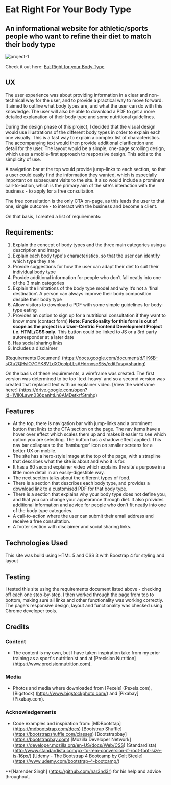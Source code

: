 # Eat Right For Your Body Type
## An informational website for athletic/sports people who want to refine their diet to match their body type 

![project-1](https://user-images.githubusercontent.com/51950969/87929157-e4688800-ca7d-11ea-97bd-544ad990fb4b.jpg)

Check it out here: [Eat Right for your Body Type](https://ronanmc99.github.io/EatRightForYourBodyType/)

## UX
The user experience was about providing information in a clear and non-technical way for the user, and to provide a practical way to move forward.  
It aimed to outline what body types are, and what the user can do with this knowledge.
The user will also be able to download a PDF to get a more detailed explanation of their body type and some nutritional guidelines.

During the design phase of this project, I decided that the visual design would use illustrations of the different body types in order to explain each one visually.  This is a fast way to explain a complex list of characteristics.  The accompanying text would then provide additional clarification and detail for the user.  The layout would be a simple, one-page scrolling design, which uses a mobile-first approach to responsive design.  This adds to the simplicity of use.

A navigation bar at the top would provide jump-links to each section, so that a user could easily find the information they wanted, which is especially important on subsequent visits to the site.  It also would include a prominent call-to-action, which is the primary aim of the site's interaction with the business - to apply for a free consultation.

The free consultation is the only CTA on-page, as this leads the user to that one, single outcome - to interact with the business and become a client.

On that basis, I created a list of requirements:

## Requirements:
1. Explain the concept of body types and the three main categories using a description and image
2. Explain each body type's characteristics, so that the user can identify which type they are
3. Provide suggestions for how the user can adapt their diet to suit their individual body type
4. Provide additional information for people who don’t fall neatly into one of the 3 main categories
5. Explain the limitations of the body type model and why it’s not a ‘final destination’.  A person can always improve their body composition despite their body type
6. Allow visitors to download a PDF with some simple guidelines for body-type eating
7. Provides an option to sign up for a nutritional consultation if they want to know more (contact form) **Note: Functionality for this form is out of scope as the project is a User-Centric Frontend Development Project i.e. HTML/CSS only.**  This button could be linked to JS or a 3rd party autoresponder at a later date
8. Has social sharing links
9. Includes a disclaimer

[Requirements Document] (https://docs.google.com/document/d/1IK6B-sCfu2QHsIO7CYK8VLdXOcolpLLsAHdrnxscS5s/edit?usp=sharing)

On the basis of these requirements, a wireframe was created.  The first version was determined to be too 'text-heavy' and so a second version was created that replaced text with an explainer video.  [View the wireframe here:] (https://drive.google.com/open?id=1VlI0Lawn036panhtLn8AMDetkrfStmhq)

## Features
- At the top, there is navigation bar with jump-links and a prominent button that links to the CTA section on the page.  The nav items have a hover over effect which scales them up and makes it easier to see which option you are selecting.  The button has a shadow effect applied.  This nav bar collapses to the 'hamburger' icon on smaller screens for a better UX on mobile.
- The site has a hero-style image at the top of the page, with a strapline that describes what the site is about and who it is for.
- It has a 60 second explainer video which explains the site's purpose in a little more detail in an easily-digestible way.
- The next section talks about the different types of food.  
- There is a section that describes each body type, and provides a download link to a customised PDF for that body type.
- There is a section that explains why your body type does not define you, and that you can change your appearance through diet.  It also provides additional information and advice for people who don't fit neatly into one of the body type categories.
- A call-to-action where the user can submit their email address and receive a free consultation.
- A footer section with disclaimer and social sharing links.

## Technologies Used
This site was build using HTML 5 and CSS 3 with Boostrap 4 for styling and layout

## Testing
I tested this site using the requirements document listed above - checking off each one steo-by-step.  I then worked through the page from top to bottom, making sure all links and other functionality was working correctly.  The page's responsive design, layout and functionality was checked using Chrome developer tools. 

## Credits

### Content
* The content is my own, but I have taken inspiration take from my prior training as a sport's nutritionist and at [Precision Nutrition] (https://www.precisionnutrition.com).

### Media
* Photos and media where downloaded from [Pexels] (Pexels.com), [Bigstock) (https://www.bigstockphoto.com/) and [Pixabay] (Pixabay.com).

### Acknowledgements
* Code examples and inspiration from: 
[MDBootstap] (https://mdbootstrap.com/docs)
[Bootstrap Shuffle] (https://bootstrapshuffle.com/classes)
[Bootstrapbay] (https://bootstrapbay.com)
[Mozilla Developer Network] (https://developer.mozilla.org/en-US/docs/Web/CSS)
[Standardista) (http://www.standardista.com/px-to-rem-conversion-if-root-font-size-is-16px/)
[Udemy - The Bootstrap 4 Bootcamp by Colt Steele] (https://www.udemy.com/bootstrap-4-bootcamp/)

**[Narender Singh] (https://github.com/nar3nd3r) for his help and advice throughout.

